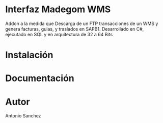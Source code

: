 # Interfaz Madegom WMS
Addon a la medida que Descarga de un FTP transacciones de un WMS y genera facturas, guias, y traslados en SAPB1. Desarrollado en C#,  ejecutado en SQL y en arquitectura de 32 a 64 Bits

#  Instalación 
#  Documentación
#  Autor
Antonio Sanchez


